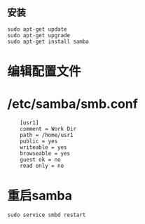 ## 安装

    sudo apt-get update
    sudo apt-get upgrade 
    sudo apt-get install samba

# 编辑配置文件
# /etc/samba/smb.conf
        [usr1]
        comment = Work Dir
        path = /home/usr1
        public = yes
        writeable = yes
        browseable = yes
        guest ok = no
        read only = no

# 重启samba
    sudo service smbd restart

    
